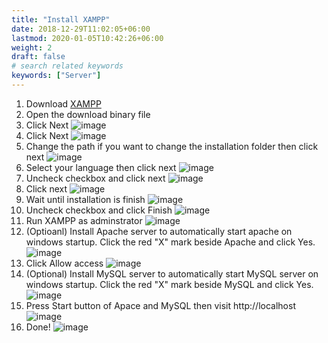 ```yaml
---
title: "Install XAMPP"
date: 2018-12-29T11:02:05+06:00
lastmod: 2020-01-05T10:42:26+06:00
weight: 2
draft: false
# search related keywords
keywords: ["Server"]
---
```


1. Download [XAMPP](https://www.apachefriends.org/download.html)
2. Open the download binary file
3. Click Next
   ![image](1.png)
4. Click Next
   ![image](2.png)
5. Change the path if you want to change the installation folder then click next
   ![image](3.png)
6. Select your language then click next
   ![image](4.png)
7. Uncheck checkbox and click next
   ![image](5.png)
8. Click next
   ![image](6.png)
9. Wait until installation is finish
   ![image](7.png)
10. Uncheck checkbox and click Finish
    ![image](8.png)
11. Run XAMPP as adminstrator
    ![image](9.png)
12. (Optioanl) Install Apache server to automatically start apache on windows startup. Click the red "X" mark beside Apache and click Yes.
    ![image](10.png)
13. Click Allow access
    ![image](11.png)
14. (Optional) Install MySQL server to automatically start MySQL server on windows startup. Click the red "X" mark beside MySQL and click Yes.
    ![image](12.png)
15. Press Start button of Apace and MySQL then visit http://localhost
    ![image](13.png)
16. Done!
    ![image](14.png)
